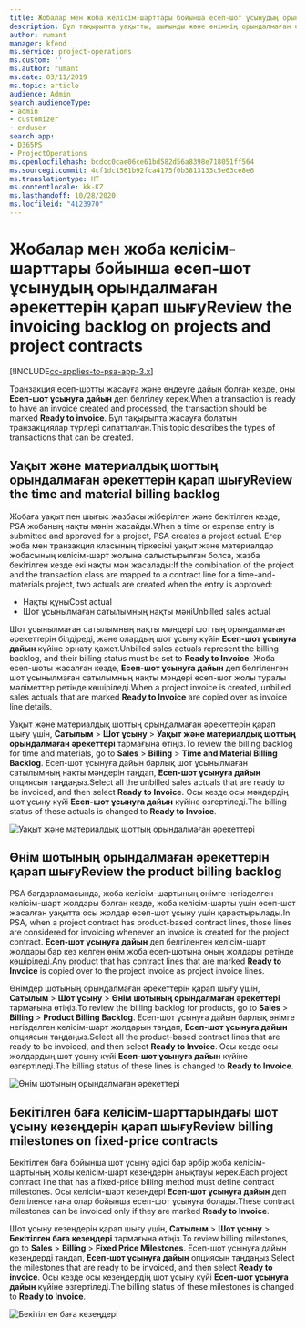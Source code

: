 ```yaml
---
title: Жобалар мен жоба келісім-шарттары бойынша есеп-шот ұсынудың орындалмаған әрекеттерін қарап шығу
description: Бұл тақырыпта уақытты, шығынды және өнімнің орындалмаған әрекеттерін қарап шығу және оларды есеп-шот ұсынуға дайын ретінде белгілеу жолы туралы ақпарат берілген.
author: rumant
manager: kfend
ms.service: project-operations
ms.custom: ''
ms.author: rumant
ms.date: 03/11/2019
ms.topic: article
audience: Admin
search.audienceType:
- admin
- customizer
- enduser
search.app:
- D365PS
- ProjectOperations
ms.openlocfilehash: bcdcc0cae06ce61bd582d56a8398e718051ff564
ms.sourcegitcommit: 4cf1dc1561b92fca4175f0b3813133c5e63ce8e6
ms.translationtype: HT
ms.contentlocale: kk-KZ
ms.lasthandoff: 10/28/2020
ms.locfileid: "4123970"
---
```

# <a name="review-the-invoicing-backlog-on-projects-and-project-contracts"></a><span data-ttu-id="dd1d6-103">Жобалар мен жоба келісім-шарттары бойынша есеп-шот ұсынудың орындалмаған әрекеттерін қарап шығу</span><span class="sxs-lookup"><span data-stu-id="dd1d6-103">Review the invoicing backlog on projects and project contracts</span></span>

[!INCLUDE[cc-applies-to-psa-app-3.x](../includes/cc-applies-to-psa-app-3x.md)]

<span data-ttu-id="dd1d6-104">Транзакция есеп-шотты жасауға және өңдеуге дайын болған кезде, оны **Есеп-шот ұсынуға дайын** деп белгілеу керек.</span><span class="sxs-lookup"><span data-stu-id="dd1d6-104">When a transaction is ready to have an invoice created and processed, the transaction should be marked **Ready to invoice**.</span></span> <span data-ttu-id="dd1d6-105">Бұл тақырыпта жасауға болатын транзакциялар түрлері сипатталған.</span><span class="sxs-lookup"><span data-stu-id="dd1d6-105">This topic describes the types of transactions that can be created.</span></span>

## <a name="review-the-time-and-material-billing-backlog"></a><span data-ttu-id="dd1d6-106">Уақыт және материалдық шоттың орындалмаған әрекеттерін қарап шығу</span><span class="sxs-lookup"><span data-stu-id="dd1d6-106">Review the time and material billing backlog</span></span>

<span data-ttu-id="dd1d6-107">Жобаға уақыт пен шығыс жазбасы жіберілген және бекітілген кезде, PSA жобаның нақты мәнін жасайды.</span><span class="sxs-lookup"><span data-stu-id="dd1d6-107">When a time or expense entry is submitted and approved for a project, PSA creates a project actual.</span></span> <span data-ttu-id="dd1d6-108">Егер жоба мен транзакция класының тіркесімі уақыт және материалдар жобасының келісім-шарт жолына салыстырылған болса, жазба бекітілген кезде екі нақты мән жасалады:</span><span class="sxs-lookup"><span data-stu-id="dd1d6-108">If the combination of the project and the transaction class are mapped to a contract line for a time-and-materials project, two actuals are created when the entry is approved:</span></span>

- <span data-ttu-id="dd1d6-109">Нақты құны</span><span class="sxs-lookup"><span data-stu-id="dd1d6-109">Cost actual</span></span> 
- <span data-ttu-id="dd1d6-110">Шот ұсынылмаған сатылымның нақты мәні</span><span class="sxs-lookup"><span data-stu-id="dd1d6-110">Unbilled sales actual</span></span>

<span data-ttu-id="dd1d6-111">Шот ұсынылмаған сатылымның нақты мәндері шоттың орындалмаған әрекеттерін білдіреді, және олардың шот ұсыну күйін **Есеп-шот ұсынуға дайын** күйіне орнату қажет.</span><span class="sxs-lookup"><span data-stu-id="dd1d6-111">Unbilled sales actuals represent the billing backlog, and their billing status must be set to **Ready to Invoice**.</span></span> <span data-ttu-id="dd1d6-112">Жоба есеп-шоты жасалған кезде, **Есеп-шот ұсынуға дайын** деп белгіленген шот ұсынылмаған сатылымның нақты мәндері есеп-шот жолы туралы мәліметтер ретінде көшіріледі.</span><span class="sxs-lookup"><span data-stu-id="dd1d6-112">When a project invoice is created, unbilled sales actuals that are marked **Ready to Invoice** are copied over as invoice line details.</span></span>

<span data-ttu-id="dd1d6-113">Уақыт және материалдық шоттың орындалмаған әрекеттерін қарап шығу үшін, **Сатылым** \> **Шот ұсыну** \> **Уақыт және материалдық шоттың орындалмаған әрекеттері** тармағына өтіңіз.</span><span class="sxs-lookup"><span data-stu-id="dd1d6-113">To review the billing backlog for time and materials, go to **Sales** \> **Billing** \> **Time and Material Billing Backlog**.</span></span> <span data-ttu-id="dd1d6-114">Есеп-шот ұсынуға дайын барлық шот ұсынылмаған сатылымның нақты мәндерін таңдап, **Есеп-шот ұсынуға дайын** опциясын таңдаңыз.</span><span class="sxs-lookup"><span data-stu-id="dd1d6-114">Select all the unbilled sales actuals that are ready to be invoiced, and then select **Ready to Invoice**.</span></span> <span data-ttu-id="dd1d6-115">Осы кезде осы мәндердің шот ұсыну күйі **Есеп-шот ұсынуға дайын** күйіне өзгертіледі.</span><span class="sxs-lookup"><span data-stu-id="dd1d6-115">The billing status of these actuals is changed to **Ready to Invoice**.</span></span>

![Уақыт және материалдық шоттың орындалмаған әрекеттері](media/TMBacklog.png)

## <a name="review-the-product-billing-backlog"></a><span data-ttu-id="dd1d6-117">Өнім шотының орындалмаған әрекеттерін қарап шығу</span><span class="sxs-lookup"><span data-stu-id="dd1d6-117">Review the product billing backlog</span></span>

<span data-ttu-id="dd1d6-118">PSA бағдарламасында, жоба келісім-шартының өнімге негізделген келісім-шарт жолдары болған кезде, жоба келісім-шарты үшін есеп-шот жасалған уақытта осы жолдар есеп-шот ұсыну үшін қарастырылады.</span><span class="sxs-lookup"><span data-stu-id="dd1d6-118">In PSA, when a project contract has product-based contract lines, those lines are considered for invoicing whenever an invoice is created for the project contract.</span></span> <span data-ttu-id="dd1d6-119">**Есеп-шот ұсынуға дайын** деп белгіленген келісім-шарт жолдары бар кез келген өнім жоба есеп-шотына оның жолдары ретінде көшіріледі.</span><span class="sxs-lookup"><span data-stu-id="dd1d6-119">Any product that has contract lines that are marked **Ready to Invoice** is copied over to the project invoice as project invoice lines.</span></span>

<span data-ttu-id="dd1d6-120">Өнімдер шотының орындалмаған әрекеттерін қарап шығу үшін, **Сатылым** \> **Шот ұсыну** \> **Өнім шотының орындалмаған әрекеттері** тармағына өтіңіз.</span><span class="sxs-lookup"><span data-stu-id="dd1d6-120">To review the billing backlog for products, go to **Sales** \> **Billing** \> **Product Billing Backlog**.</span></span> <span data-ttu-id="dd1d6-121">Есеп-шот ұсынуға дайын барлық өнімге негізделген келісім-шарт жолдарын таңдап, **Есеп-шот ұсынуға дайын** опциясын таңдаңыз.</span><span class="sxs-lookup"><span data-stu-id="dd1d6-121">Select all the product-based contract lines that are ready to be invoiced, and then select **Ready to Invoice**.</span></span> <span data-ttu-id="dd1d6-122">Осы кезде осы жолдардың шот ұсыну күйі **Есеп-шот ұсынуға дайын** күйіне өзгертіледі.</span><span class="sxs-lookup"><span data-stu-id="dd1d6-122">The billing status of these lines is changed to **Ready to Invoice**.</span></span>

![Өнім шотының орындалмаған әрекеттері](media/ProductBacklog.png)

## <a name="review-billing-milestones-on-fixed-price-contracts"></a><span data-ttu-id="dd1d6-124">Бекітілген баға келісім-шарттарындағы шот ұсыну кезеңдерін қарап шығу</span><span class="sxs-lookup"><span data-stu-id="dd1d6-124">Review billing milestones on fixed-price contracts</span></span>

<span data-ttu-id="dd1d6-125">Бекітілген баға бойынша шот ұсыну әдісі бар әрбір жоба келісім-шартының жолы келісім-шарт кезеңдерін анықтауы керек.</span><span class="sxs-lookup"><span data-stu-id="dd1d6-125">Each project contract line that has a fixed-price billing method must define contract milestones.</span></span> <span data-ttu-id="dd1d6-126">Осы келісім-шарт кезеңдері **Есеп-шот ұсынуға дайын** деп белгіленсе ғана олар бойынша есеп-шот ұсынуға болады.</span><span class="sxs-lookup"><span data-stu-id="dd1d6-126">These contract milestones can be invoiced only if they are marked **Ready to Invoice**.</span></span> 

<span data-ttu-id="dd1d6-127">Шот ұсыну кезеңдерін қарап шығу үшін, **Сатылым** \> **Шот ұсыну** \> **Бекітілген баға кезеңдері** тармағына өтіңіз.</span><span class="sxs-lookup"><span data-stu-id="dd1d6-127">To review billing milestones, go to **Sales** \> **Billing** \> **Fixed Price Milestones**.</span></span> <span data-ttu-id="dd1d6-128">Есеп-шот ұсынуға дайын кезеңдерді таңдап, **Есеп-шот ұсынуға дайын** опциясын таңдаңыз.</span><span class="sxs-lookup"><span data-stu-id="dd1d6-128">Select the milestones that are ready to be invoiced, and then select **Ready to invoice**.</span></span> <span data-ttu-id="dd1d6-129">Осы кезде осы кезеңдердің шот ұсыну күйі **Есеп-шот ұсынуға дайын** күйіне өзгертіледі.</span><span class="sxs-lookup"><span data-stu-id="dd1d6-129">The billing status of these milestones is changed to **Ready to Invoice**.</span></span>

![Бекітілген баға кезеңдері](media/FPBacklog.png)
